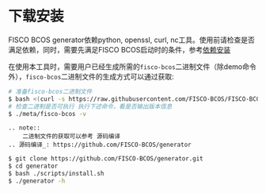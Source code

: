 # 下载安装

FISCO BCOS generator依赖python, openssl, curl, nc工具。使用前请检查是否满足依赖，同时，需要先满足FISCO BCOS启动时的条件，参考[依赖安装](https://fisco-bcos-documentation.readthedocs.io/zh_CN/feature-2.0.0/docs/manual/install.html?highlight=%E4%BE%9D%E8%B5%96#id4)

在使用本工具时，需要用户已经生成所需的`fisco-bcos`二进制文件（除demo命令外），`fisco-bcos`二进制文件的生成方式可以通过获取:

```bash
# 准备fisco-bcos二进制文件
$ bash <(curl -s https://raw.githubusercontent.com/FISCO-BCOS/FISCO-BCOS/release-2.0.1/tools/ci/download_bin.sh) -o ./meta
# 检查二进制是否可执行 执行下述命令，看是否输出版本信息
$ ./meta/fisco-bcos -v
```

```eval_rst
.. note::
    二进制文件的获取可以参考 源码编译
.. 源码编译_: https://github.com/FISCO-BCOS/generator
```

```bash
$ git clone https://github.com/FISCO-BCOS/generator.git
$ cd generator
$ bash ./scripts/install.sh
$ ./generator -h
```